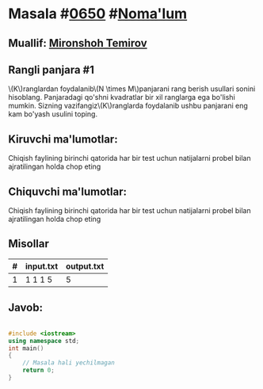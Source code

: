 
<h1>Masala #<a href="https://robocontest.uz/tasks/0650">0650</a> #<a href="https://robocontest.uz/tasks?category=1">Noma'lum</a></h1>
<h2> Muallif: <a href="https://robocontest.uz/profile/mironshoh951">Mironshoh Temirov</a></h2>
<h2>Rangli panjara #1</h2>
<p>\(K\)ranglardan foydalanib\(N \times M\)panjarani rang berish usullari sonini hisoblang. Panjaradagi qo'shni kvadratlar bir xil ranglarga ega bo'lishi mumkin. Sizning vazifangiz\(K\)ranglarda foydalanib ushbu panjarani eng kam bo'yash usulini toping.</p>
<h2>Kiruvchi ma'lumotlar:</h2>
<p>Chiqish faylining birinchi qatorida har bir test uchun natijalarni probel bilan ajratilingan holda chop eting</p>
<h2>Chiquvchi ma'lumotlar:</h2>
<p>Chiqish faylining birinchi qatorida har bir test uchun natijalarni probel bilan ajratilingan holda chop eting</p>
<h2>Misollar</h2>
<table>
    <thead>
        <tr>
            <th>#</th>
            <th>input.txt</th>
            <th>output.txt</th>
        </tr>
    </thead>
    <tbody>
            <tr>
                <td>1</td>
                <td>1
1 1 5</td>
                <td>5</td>
            </tr>
    </tbody>
    </table>
    
<h2>Javob:</h2>

######
```cpp
#include <iostream>
using namespace std;
int main()
{
    // Masala hali yechilmagan
    return 0;
}
```
